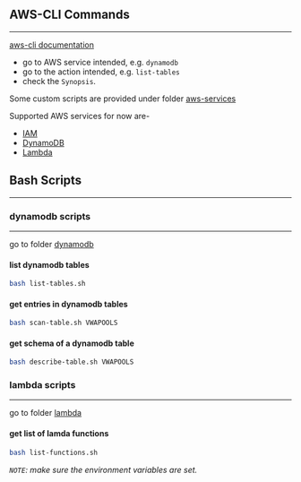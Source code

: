## AWS-CLI Commands
---

[aws-cli documentation](https://docs.aws.amazon.com/cli/latest/index.html)
- go to AWS service intended, e.g. `dynamodb`
- go to the action intended, e.g. `list-tables`
- check the `Synopsis`.

Some custom scripts are provided under folder [aws-services](/aws-services/)

Supported AWS services for now are-
- [IAM](/aws-services/iam/)
- [DynamoDB](/aws-services/dynamodb/)
- [Lambda](/aws-services/lambda/)

## Bash Scripts
---

### dynamodb scripts
---
go to folder [dynamodb](/aws-services/dynamodb/)

#### list dynamodb tables

```bash
bash list-tables.sh
```

#### get entries in dynamodb tables

```bash
bash scan-table.sh VWAPOOLS
```

#### get schema of a dynamodb table

```bash
bash describe-table.sh VWAPOOLS
```

### lambda scripts
---
go to folder [lambda](/aws-services/lambda/)

#### get list of lamda functions

```bash
bash list-functions.sh
```

*`NOTE`: make sure the environment variables are set.*
